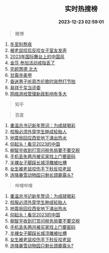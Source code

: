 <div align="center"><h2>实时热搜榜</h2><h4>2023-12-23 02:59:01</h4></div>

> 微博  

1. [冬至别熬夜](https://s.weibo.com/weibo?q=%E5%86%AC%E8%87%B3%E5%88%AB%E7%86%AC%E5%A4%9C&t=31&band_rank=1&Refer=top)<br />
2. [被老鼠咬后反咬女子室友发声](https://s.weibo.com/weibo?q=%23%E8%A2%AB%E8%80%81%E9%BC%A0%E5%92%AC%E5%90%8E%E5%8F%8D%E5%92%AC%E5%A5%B3%E5%AD%90%E5%AE%A4%E5%8F%8B%E5%8F%91%E5%A3%B0%23&t=31&band_rank=2&Refer=top)<br />
3. [2023年国际舞台上的中国风](https://s.weibo.com/weibo?q=%232023%E5%B9%B4%E5%9B%BD%E9%99%85%E8%88%9E%E5%8F%B0%E4%B8%8A%E7%9A%84%E4%B8%AD%E5%9B%BD%E9%A3%8E%23&t=31&band_rank=3&Refer=top)<br />
4. [金莎 参加活动戒指丢了](https://s.weibo.com/weibo?q=%E9%87%91%E8%8E%8E%20%E5%8F%82%E5%8A%A0%E6%B4%BB%E5%8A%A8%E6%88%92%E6%8C%87%E4%B8%A2%E4%BA%86&t=31&band_rank=4&Refer=top)<br />
5. [完颜慧德 北大](https://s.weibo.com/weibo?q=%E5%AE%8C%E9%A2%9C%E6%85%A7%E5%BE%B7%20%E5%8C%97%E5%A4%A7&t=31&band_rank=5&Refer=top)<br />
6. [甘露寺美甲](https://s.weibo.com/weibo?q=%E7%94%98%E9%9C%B2%E5%AF%BA%E7%BE%8E%E7%94%B2&t=31&band_rank=6&Refer=top)<br />
7. [昏迷男子听周杰伦歌时突然打节拍](https://s.weibo.com/weibo?q=%23%E6%98%8F%E8%BF%B7%E7%94%B7%E5%AD%90%E5%90%AC%E5%91%A8%E6%9D%B0%E4%BC%A6%E6%AD%8C%E6%97%B6%E7%AA%81%E7%84%B6%E6%89%93%E8%8A%82%E6%8B%8D%23&t=31&band_rank=7&Refer=top)<br />
8. [易烊千玺当评委](https://s.weibo.com/weibo?q=%E6%98%93%E7%83%8A%E5%8D%83%E7%8E%BA%E5%BD%93%E8%AF%84%E5%A7%94&t=31&band_rank=8&Refer=top)<br />
9. [网络游戏管理新政影响有多大](https://s.weibo.com/weibo?q=%23%E7%BD%91%E7%BB%9C%E6%B8%B8%E6%88%8F%E7%AE%A1%E7%90%86%E6%96%B0%E6%94%BF%E5%BD%B1%E5%93%8D%E6%9C%89%E5%A4%9A%E5%A4%A7%23&t=31&band_rank=9&Refer=top)<br />

> 知乎  


> 百度  

1. [重温总书记新年贺词：为成就喝彩](https://www.baidu.com/s?wd=%E9%87%8D%E6%B8%A9%E6%80%BB%E4%B9%A6%E8%AE%B0%E6%96%B0%E5%B9%B4%E8%B4%BA%E8%AF%8D%EF%BC%9A%E4%B8%BA%E6%88%90%E5%B0%B1%E5%96%9D%E5%BD%A9&sa=fyb_news&rsv_dl=fyb_news)<br />
2. [校服必须外穿学生肿成轮胎人](https://www.baidu.com/s?wd=%E6%A0%A1%E6%9C%8D%E5%BF%85%E9%A1%BB%E5%A4%96%E7%A9%BF%E5%AD%A6%E7%94%9F%E8%82%BF%E6%88%90%E8%BD%AE%E8%83%8E%E4%BA%BA&sa=fyb_news&rsv_dl=fyb_news)<br />
3. [地震局回应西安地下涌出热水](https://www.baidu.com/s?wd=%E5%9C%B0%E9%9C%87%E5%B1%80%E5%9B%9E%E5%BA%94%E8%A5%BF%E5%AE%89%E5%9C%B0%E4%B8%8B%E6%B6%8C%E5%87%BA%E7%83%AD%E6%B0%B4&sa=fyb_news&rsv_dl=fyb_news)<br />
4. [仰起头！看见2023的中国](https://www.baidu.com/s?wd=%E4%BB%B0%E8%B5%B7%E5%A4%B4%EF%BC%81%E7%9C%8B%E8%A7%812023%E7%9A%84%E4%B8%AD%E5%9B%BD&sa=fyb_news&rsv_dl=fyb_news)<br />
5. [柳智宇收到打赏问税务局要不要交税](https://www.baidu.com/s?wd=%E6%9F%B3%E6%99%BA%E5%AE%87%E6%94%B6%E5%88%B0%E6%89%93%E8%B5%8F%E9%97%AE%E7%A8%8E%E5%8A%A1%E5%B1%80%E8%A6%81%E4%B8%8D%E8%A6%81%E4%BA%A4%E7%A8%8E&sa=fyb_news&rsv_dl=fyb_news)<br />
6. [手机丢失两月被买家找上门要密码](https://www.baidu.com/s?wd=%E6%89%8B%E6%9C%BA%E4%B8%A2%E5%A4%B1%E4%B8%A4%E6%9C%88%E8%A2%AB%E4%B9%B0%E5%AE%B6%E6%89%BE%E4%B8%8A%E9%97%A8%E8%A6%81%E5%AF%86%E7%A0%81&sa=fyb_news&rsv_dl=fyb_news)<br />
7. [半裸女子脚踩长城浮雕被吐槽](https://www.baidu.com/s?wd=%E5%8D%8A%E8%A3%B8%E5%A5%B3%E5%AD%90%E8%84%9A%E8%B8%A9%E9%95%BF%E5%9F%8E%E6%B5%AE%E9%9B%95%E8%A2%AB%E5%90%90%E6%A7%BD&sa=fyb_news&rsv_dl=fyb_news)<br />
8. [女生被老鼠咬伤手下秒反咬老鼠](https://www.baidu.com/s?wd=%E5%A5%B3%E7%94%9F%E8%A2%AB%E8%80%81%E9%BC%A0%E5%92%AC%E4%BC%A4%E6%89%8B%E4%B8%8B%E7%A7%92%E5%8F%8D%E5%92%AC%E8%80%81%E9%BC%A0&sa=fyb_news&rsv_dl=fyb_news)<br />
9. [连降暴雪动物园只剩长颈鹿露头?](https://www.baidu.com/s?wd=%E8%BF%9E%E9%99%8D%E6%9A%B4%E9%9B%AA%E5%8A%A8%E7%89%A9%E5%9B%AD%E5%8F%AA%E5%89%A9%E9%95%BF%E9%A2%88%E9%B9%BF%E9%9C%B2%E5%A4%B4%3F&sa=fyb_news&rsv_dl=fyb_news)<br />

> 哔哩哔哩  

1. [重温总书记新年贺词：为成就喝彩](https://www.baidu.com/s?wd=%E9%87%8D%E6%B8%A9%E6%80%BB%E4%B9%A6%E8%AE%B0%E6%96%B0%E5%B9%B4%E8%B4%BA%E8%AF%8D%EF%BC%9A%E4%B8%BA%E6%88%90%E5%B0%B1%E5%96%9D%E5%BD%A9&sa=fyb_news&rsv_dl=fyb_news)<br />
2. [校服必须外穿学生肿成轮胎人](https://www.baidu.com/s?wd=%E6%A0%A1%E6%9C%8D%E5%BF%85%E9%A1%BB%E5%A4%96%E7%A9%BF%E5%AD%A6%E7%94%9F%E8%82%BF%E6%88%90%E8%BD%AE%E8%83%8E%E4%BA%BA&sa=fyb_news&rsv_dl=fyb_news)<br />
3. [地震局回应西安地下涌出热水](https://www.baidu.com/s?wd=%E5%9C%B0%E9%9C%87%E5%B1%80%E5%9B%9E%E5%BA%94%E8%A5%BF%E5%AE%89%E5%9C%B0%E4%B8%8B%E6%B6%8C%E5%87%BA%E7%83%AD%E6%B0%B4&sa=fyb_news&rsv_dl=fyb_news)<br />
4. [仰起头！看见2023的中国](https://www.baidu.com/s?wd=%E4%BB%B0%E8%B5%B7%E5%A4%B4%EF%BC%81%E7%9C%8B%E8%A7%812023%E7%9A%84%E4%B8%AD%E5%9B%BD&sa=fyb_news&rsv_dl=fyb_news)<br />
5. [柳智宇收到打赏问税务局要不要交税](https://www.baidu.com/s?wd=%E6%9F%B3%E6%99%BA%E5%AE%87%E6%94%B6%E5%88%B0%E6%89%93%E8%B5%8F%E9%97%AE%E7%A8%8E%E5%8A%A1%E5%B1%80%E8%A6%81%E4%B8%8D%E8%A6%81%E4%BA%A4%E7%A8%8E&sa=fyb_news&rsv_dl=fyb_news)<br />
6. [手机丢失两月被买家找上门要密码](https://www.baidu.com/s?wd=%E6%89%8B%E6%9C%BA%E4%B8%A2%E5%A4%B1%E4%B8%A4%E6%9C%88%E8%A2%AB%E4%B9%B0%E5%AE%B6%E6%89%BE%E4%B8%8A%E9%97%A8%E8%A6%81%E5%AF%86%E7%A0%81&sa=fyb_news&rsv_dl=fyb_news)<br />
7. [半裸女子脚踩长城浮雕被吐槽](https://www.baidu.com/s?wd=%E5%8D%8A%E8%A3%B8%E5%A5%B3%E5%AD%90%E8%84%9A%E8%B8%A9%E9%95%BF%E5%9F%8E%E6%B5%AE%E9%9B%95%E8%A2%AB%E5%90%90%E6%A7%BD&sa=fyb_news&rsv_dl=fyb_news)<br />
8. [女生被老鼠咬伤手下秒反咬老鼠](https://www.baidu.com/s?wd=%E5%A5%B3%E7%94%9F%E8%A2%AB%E8%80%81%E9%BC%A0%E5%92%AC%E4%BC%A4%E6%89%8B%E4%B8%8B%E7%A7%92%E5%8F%8D%E5%92%AC%E8%80%81%E9%BC%A0&sa=fyb_news&rsv_dl=fyb_news)<br />
9. [连降暴雪动物园只剩长颈鹿露头?](https://www.baidu.com/s?wd=%E8%BF%9E%E9%99%8D%E6%9A%B4%E9%9B%AA%E5%8A%A8%E7%89%A9%E5%9B%AD%E5%8F%AA%E5%89%A9%E9%95%BF%E9%A2%88%E9%B9%BF%E9%9C%B2%E5%A4%B4%3F&sa=fyb_news&rsv_dl=fyb_news)<br />
